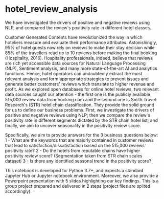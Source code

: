 # hotel_review_analysis
We have investigated the drivers of positive and negative reviews using NLP, and compared the review's positivity rate in different hotel classes.

Customer Generated Contents have revolutionized the way in which hoteliers measure and evaluate their performance attributes. Astonishingly, 95% of hotel guests now rely on reviews to make their stay decision while 85% of the travellers read up to 10 reviews before making the final booking (Hospitality, 2016). Hospitality professionals, indeed, believe that reviews are rich yet accessible data sources for Natural Language Processing (NLP), Sentiment analysis, and many more state-of-the-art AI and analytics functions. Hence, hotel operators can undoubtedly extract the most relevant analysis and form appropriate strategies to prevent issues and generate better customers' reviews which translate to higher revenue and profit.
As we explored open databases for online hotel reviews, two relevant data sources caught our attention - the first one is the publicly available 515,000 review data from booking.com and the second one is Smith Travel Research's (STR) hotel chain classification. They provide the solid ground for us to define our business problems. First, we investigate the drivers of positive and negative reviews using NLP; then we compare the review's positivity rate in different segments dictated by the STR chain hotel list; and finally, we aim to uncover seasonality in the positivity review score.

Specifically, we aim to provide answers for the 3 business questions below:
1 - What are the keywords that are majorly contained in customer reviews that lead to satisfaction/dissatisfaction based on the 515,000 reviews' positivity rate?
2 - Do the hotels from reputable chains have higher positivity review score? (Segmentation taken from STR chain scales dataset)
3 - Is there any identified seasonal trend in the positivity score?

This notebook is developed for Python 3.7+, and expects a standard Jupyter Hub or Jupyter notebook environment. Moreover, we also provide a Powerpoint presentation with 5 slides highlighting our key findings. This is a group project prepared and delivered in 2 steps (project files are splited accordingly).
